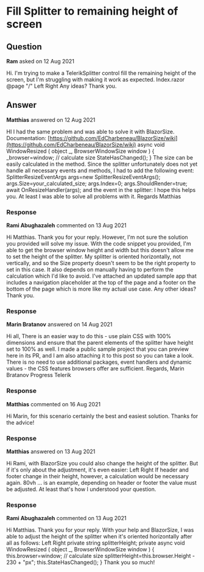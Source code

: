 # Fill Splitter to remaining height of screen

## Question

**Ram** asked on 12 Aug 2021

Hi. I'm trying to make a TelerikSplitter control fill the remaining height of the screen, but I'm struggling with making it work as expected. Index.razor @page "/" <TelerikSplitter Orientation="SplitterOrientation.Horizontal"> <SplitterPanes> <SplitterPane Resizable="true" Collapsible="false"> Left </SplitterPane> <SplitterPane Resizable="true" Collapsible="false"> Right </SplitterPane> </SplitterPanes> </TelerikSplitter> Any ideas? Thank you.

## Answer

**Matthias** answered on 12 Aug 2021

HI I had the same problem and was able to solve it with BlazorSize. Documentation: [https://github.com/EdCharbeneau/BlazorSize/wiki](https://github.com/EdCharbeneau/BlazorSize/wiki) <SplitterPane Size="@PaneSize"> async void WindowResized ( object _, BrowserWindowSize window ) {
_browser=window; // calculate size StateHasChanged();
} The size can be easily calculated in the method. Since the splitter unfortunately does not yet handle all necessary events and methods, I had to add the following event: SplitterResizeEventArgs args=new SplitterResizeEventArgs();
args.Size=your_calculated_size;
args.Index=0;
args.ShouldRender=true; await OnResizeHandler(args); and the event in the splitter: <TelerikSplitter Width="100%" Height="100%" Orientation="@SplitterOrientation.Vertical" OnResize="@OnResizeHandler"> I hope this helps you. At least I was able to solve all problems with it. Regards Matthias

### Response

**Rami Abughazaleh** commented on 13 Aug 2021

Hi Matthias. Thank you for your reply. However, I'm not sure the solution you provided will solve my issue. With the code snippet you provided, I'm able to get the browser window height and width but this doesn't allow me to set the height of the splitter. My splitter is oriented horizontally, not vertically, and so the Size property doesn't seem to be the right property to set in this case. It also depends on manually having to perform the calculation which I'd like to avoid. I've attached an updated sample app that includes a navigation placeholder at the top of the page and a footer on the bottom of the page which is more like my actual use case. Any other ideas? Thank you.

### Response

**Marin Bratanov** answered on 14 Aug 2021

Hi all, There is an easier way to do this - use plain CSS with 100% dimensions and ensure that the parent elements of the splitter have height set to 100% as well. I made a public sample project that you can preview here in its PR, and I am also attaching it to this post so you can take a look. There is no need to use additional packages, event handlers and dynamic values - the CSS features browsers offer are sufficient. Regards, Marin Bratanov Progress Telerik

### Response

**Matthias** commented on 16 Aug 2021

Hi Marin, for this scenario certainly the best and easiest solution. Thanks for the advice!

### Response

**Matthias** answered on 13 Aug 2021

Hi Rami, with BlazorSize you could also change the height of the splitter. But if it's only about the adjustment, it's even easier: <TelerikSplitter Orientation="SplitterOrientation.Horizontal" Height="80vh"> <SplitterPanes> <SplitterPane Resizable="true" Collapsible="false"> Left </SplitterPane> <SplitterPane Resizable="true" Collapsible="false"> Right </SplitterPane> </SplitterPanes> </TelerikSplitter> If header and footer change in their height, however, a calculation would be necessary again. 80vh ... is an example, depending on header or footer the value must be adjusted. At least that's how I understood your question.

### Response

**Rami Abughazaleh** commented on 13 Aug 2021

Hi Matthias. Thank you for your reply. With your help and BlazorSize, I was able to adjust the height of the splitter when it's oriented horizontally after all as follows: <TelerikSplitter Orientation="SplitterOrientation.Horizontal" Width="100%" Height="@splitterHeight"> <SplitterPanes> <SplitterPane Resizable="true" Collapsible="false"> Left </SplitterPane> <SplitterPane Resizable="true" Collapsible="false"> Right </SplitterPane> </SplitterPanes> </TelerikSplitter> private string splitterHeight; private async void WindowResized ( object _, BrowserWindowSize window ) { this.browser=window; // calculate size splitterHeight=this.browser.Height - 230 + "px"; this.StateHasChanged();
} Thank you so much!
